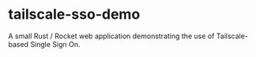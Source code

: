 # tailscale-sso-demo
A small Rust / Rocket web application demonstrating the use of Tailscale-based Single Sign On.

